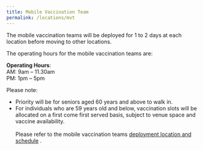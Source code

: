 ```yaml
---
title: Mobile Vaccination Team
permalink: /locations/mvt
---
```

The mobile vaccination teams will be deployed for 1 to 2 days at each location before moving to other locations.<br>

The operating hours for the mobile vaccination teams are:<br>

**Operating Hours**:<br>
AM: 9am – 11.30am<br>
PM: 1pm – 5pm<br>

Please note:

* Priority will be for seniors aged 60 years and above to walk in.<br>
* For individuals who are 59 years old and below, vaccination slots will be allocated on a first come first served basis, subject to venue space and vaccine availability.<br><br>
Please refer to the mobile vaccination teams [ deployment location and schedule](https://go.gov.sg/mvts) .